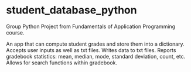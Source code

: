 # student_database_python

Group Python Project from Fundamentals of Application Programming course.

An app that can compute student grades and store them into a dictionary.
Accepts user inputs as well as txt files.
Writes data to txt files.
Reports gradebook statistics: mean, median, mode, standard deviation, count, etc. 
Allows for search functions within gradebook.
